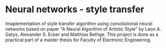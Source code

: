 # Neural networks - style transfer

Imaplementation of style transfer algorithm using convolutional neural networks based on paper "A Neural Algorithm of Artistic Style" by Leon A. Gatys, Alexander S. Ecker and Matthias Bethge. This project is done as a practical part of a master thesis for Faculty of Electronic Engineering.
